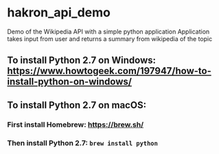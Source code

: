 # hakron_api_demo
Demo of the Wikipedia API with a simple python application
Application takes input from user and returns a summary from wikipedia of the topic


## To install Python 2.7 on Windows: https://www.howtogeek.com/197947/how-to-install-python-on-windows/
## To install Python 2.7 on macOS: 
### First install Homebrew: https://brew.sh/
### Then install Python 2.7: `brew install python`
